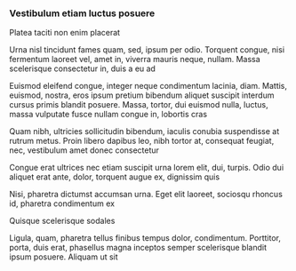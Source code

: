 ### Vestibulum etiam luctus posuere

Platea taciti non enim placerat

Urna nisl tincidunt fames quam, sed, ipsum per odio. Torquent congue, nisi fermentum laoreet vel, amet in, viverra mauris neque, nullam. Massa scelerisque consectetur in, duis a eu ad

Euismod eleifend congue, integer neque condimentum lacinia, diam. Mattis, euismod, nostra, eros ipsum pretium bibendum aliquet suscipit interdum cursus primis blandit posuere. Massa, tortor, dui euismod nulla, luctus, massa vulputate fusce nullam congue in, lobortis cras

Quam nibh, ultricies sollicitudin bibendum, iaculis conubia suspendisse at rutrum metus. Proin libero dapibus leo, nibh tortor at, consequat feugiat, nec, vestibulum amet donec consectetur

Congue erat ultrices nec etiam suscipit urna lorem elit, dui, turpis. Odio dui aliquet erat ante, dolor, torquent augue ex, dignissim quis

Nisi, pharetra dictumst accumsan urna. Eget elit laoreet, sociosqu rhoncus id, pharetra condimentum ex

Quisque scelerisque sodales

Ligula, quam, pharetra tellus finibus tempus dolor, condimentum. Porttitor, porta, duis erat, phasellus magna inceptos semper scelerisque blandit ipsum posuere. Aliquam ut sit


